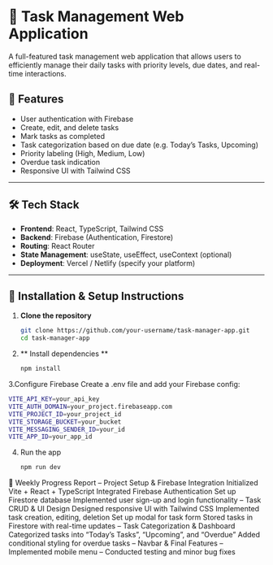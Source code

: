 # 📝 Task Management Web Application

A full-featured task management web application that allows users to efficiently manage their daily tasks with priority levels, due dates, and real-time interactions.

## 📌 Features

- User authentication with Firebase
- Create, edit, and delete tasks
- Mark tasks as completed
- Task categorization based on due date (e.g. Today’s Tasks, Upcoming)
- Priority labeling (High, Medium, Low)
- Overdue task indication
- Responsive UI with Tailwind CSS

---

## 🛠 Tech Stack

- **Frontend**: React, TypeScript, Tailwind CSS
- **Backend**: Firebase (Authentication, Firestore)
- **Routing**: React Router
- **State Management**: useState, useEffect, useContext (optional)
- **Deployment**: Vercel / Netlify (specify your platform)

---

## 🧠 Installation & Setup Instructions

1. **Clone the repository**

   ```bash
   git clone https://github.com/your-username/task-manager-app.git
   cd task-manager-app
   ```
2. ** Install dependencies **
   ```bash
   npm install
    ```
3.Configure Firebase
Create a .env file and add your Firebase config:
```bash
VITE_API_KEY=your_api_key
VITE_AUTH_DOMAIN=your_project.firebaseapp.com
VITE_PROJECT_ID=your_project_id
VITE_STORAGE_BUCKET=your_bucket
VITE_MESSAGING_SENDER_ID=your_id
VITE_APP_ID=your_app_id
```
4. Run the app
   ```bash
   npm run dev
   ```

   
📅 Weekly Progress Report
 – Project Setup & Firebase Integration
   Initialized Vite + React + TypeScript
   Integrated Firebase Authentication
   Set up Firestore database
   Implemented user sign-up and login functionality
 – Task CRUD & UI Design
   Designed responsive UI with Tailwind CSS
   Implemented task creation, editing, deletion
   Set up modal for task form
   Stored tasks in Firestore with real-time updates
 – Task Categorization & Dashboard
   Categorized tasks into “Today’s Tasks”, “Upcoming”, and “Overdue”
   Added conditional styling for overdue tasks
 – Navbar & Final Features
 – Implemented mobile menu 
 – Conducted testing and minor bug fixes
   
